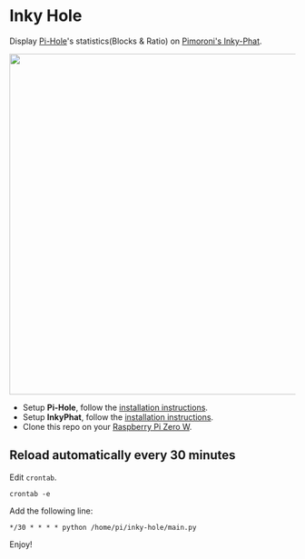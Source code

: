 # Inky Hole

Display [Pi-Hole](https://pi-hole.net)'s statistics(Blocks & Ratio) on [Pimoroni's Inky-Phat](https://github.com/pimoroni/inky-phat/issues).

<img src='https://raw.githubusercontent.com/neauoire/inky-hole/master/PREVIEW.jpg?v=1' width="600"/>

- Setup **Pi-Hole**, follow the [installation instructions](https://learn.adafruit.com/pi-hole-ad-blocker-with-pi-zero-w/install-pi-hole).
- Setup **InkyPhat**, follow the [installation instructions](https://learn.pimoroni.com/tutorial/sandyj/getting-started-with-inky-phat).
- Clone this repo on your [Raspberry Pi Zero W](https://www.raspberrypi.org/products/).

## Reload automatically every 30 minutes

Edit `crontab`. 

```
crontab -e
```

Add the following line:

```
*/30 * * * * python /home/pi/inky-hole/main.py
```

Enjoy!